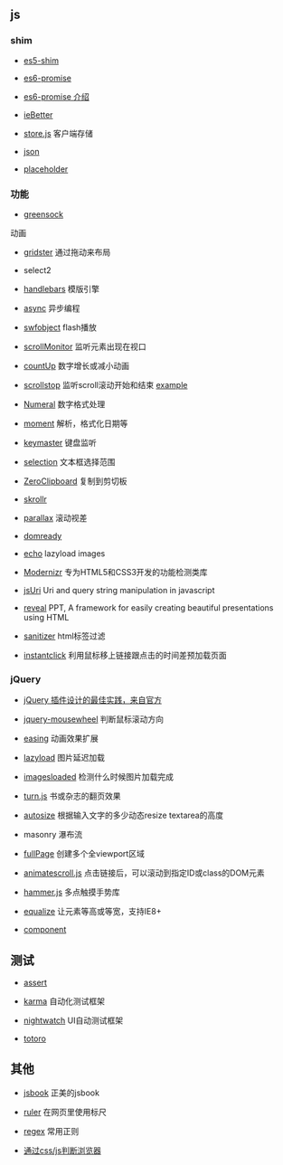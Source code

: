 ﻿## js

### shim

* [es5-shim](https://github.com/kriskowal/es5-shim)

* [es6-promise](https://github.com/jakearchibald/es6-promise)

* [es6-promise 介绍](http://www.html5rocks.com/zh/tutorials/es6/promises/)

* [ieBetter](https://github.com/zhangxinxu/ieBetter.js)

* [store.js](https://github.com/marcuswestin/store.js)
客户端存储

* [json](http://www.json.org/)

* [placeholder](https://github.com/mathiasbynens/jquery-placeholder)

### 功能

* [greensock](https://github.com/greensock/GreenSock-JS)

动画

* [gridster](https://github.com/ducksboard/gridster.js)
通过拖动来布局

* select2

* [handlebars](http://handlebarsjs.com/)
模版引擎

* [async](https://github.com/caolan/async)
异步编程

* [swfobject](https://github.com/swfobject/swfobject)
flash播放

* [scrollMonitor](https://github.com/sakabako/scrollMonitor)
监听元素出现在视口

* [countUp](https://github.com/inorganik/countUp.js)
数字增长或减小动画

* [scrollstop](http://james.padolsey.com/javascript/special-scroll-events-for-jquery/)
监听scroll滚动开始和结束 [example](http://www.ghugo.com/special-scroll-events-for-jquery/)

* [Numeral](https://github.com/adamwdraper/Numeral-js)
数字格式处理

* [moment](http://momentjs.com/)
解析，格式化日期等

* [keymaster](https://github.com/madrobby/keymaster)
键盘监听

* [selection](http://lab.lepture.com/selection.js/)
文本框选择范围

* [ZeroClipboard](http://jonrohan.github.com/ZeroClipboard/)
复制到剪切板

* [skrollr](https://github.com/Prinzhorn/skrollr)
* [parallax](http://wagerfield.github.io/parallax/)
滚动视差

* [domready](https://github.com/ded/domready)

* [echo](https://github.com/toddmotto/echo/blob/master/dist/echo.js)
lazyload images

* [Modernizr](https://github.com/Modernizr/Modernizr)
专为HTML5和CSS3开发的功能检测类库

* [jsUri](https://github.com/derek-watson/jsUri)
Uri and query string manipulation in javascript

* [reveal](https://github.com/hakimel/reveal.js/)
PPT, A framework for easily creating beautiful presentations using HTML

* [sanitizer](https://github.com/zenxds/html-sanitizer)
html标签过滤


* [instantclick](https://github.com/dieulot/instantclick)
利用鼠标移上链接跟点击的时间差预加载页面

### jQuery
* [jQuery 插件设计的最佳实践，来自官方](http://learn.jquery.com/plugins/)

* [jquery-mousewheel](https://github.com/brandonaaron/jquery-mousewheel)
判断鼠标滚动方向

* [easing](http://gsgd.co.uk/sandbox/jquery/easing/)
动画效果扩展

* [lazyload](https://github.com/tuupola/jquery_lazyload)
图片延迟加载

* [imagesloaded](https://github.com/desandro/imagesloaded)
检测什么时候图片加载完成

* [turn.js](https://github.com/blasten/turn.js)
书或杂志的翻页效果

* [autosize](https://github.com/jackmoore/autosize)
根据输入文字的多少动态resize textarea的高度

* masonry
瀑布流

* [fullPage](https://github.com/alvarotrigo/fullPage.js)
创建多个全viewport区域

* [animatescroll.js](https://github.com/ramswaroop/animatescroll.js)
点击链接后，可以滚动到指定ID或class的DOM元素

* [hammer.js](https://github.com/EightMedia/hammer.js/)
多点触摸手势库

* [equalize](http://tsvensen.github.io/equalize.js/)
让元素等高或等宽，支持IE8+

* [component](http://component.io/)

## 测试

* [assert](https://github.com/Jxck/assert/blob/master/assert.js)

* [karma](https://github.com/karma-runner/karma)
自动化测试框架

* [nightwatch](https://github.com/beatfactor/nightwatch)
UI自动测试框架

* [totoro](http://totorojs.org/)

## 其他
* [jsbook](https://github.com/RubyLouvre/jsbook)
正美的jsbook

* [ruler](https://github.com/mark-rolich/RulersGuides.js)
在网页里使用标尺

* [regex](http://www.w3cfuns.com/tools.php?mod=regex)
常用正则

* [通过css/js判断浏览器](http://browserhacks.com/)
